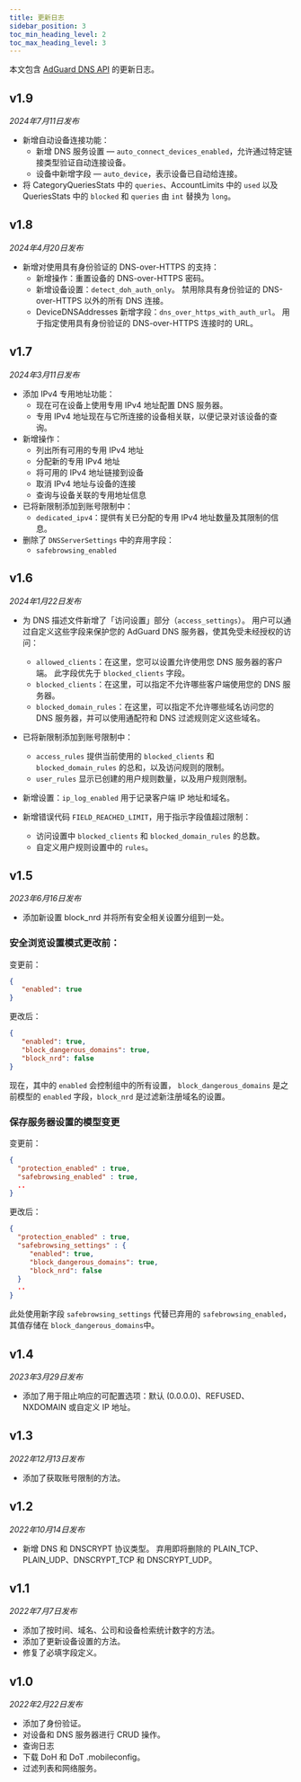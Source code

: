 ```yaml
---
title: 更新日志
sidebar_position: 3
toc_min_heading_level: 2
toc_max_heading_level: 3
---
```


<!--
    Changelog is from here:
    https://api.adguard-dns.io/static/api/CHANGELOG.md
-->

本文包含 [AdGuard DNS API](private-dns/api/overview.md) 的更新日志。

## v1.9

_2024年7月11日发布_

- 新增自动设备连接功能：
  - 新增 DNS 服务设置 — `auto_connect_devices_enabled`，允许通过特定链接类型验证自动连接设备。
  - 设备中新增字段 — `auto_device`，表示设备已自动给连接。
- 将 CategoryQueriesStats 中的 `queries`、AccountLimits 中的 `used` 以及 QueriesStats 中的 `blocked` 和 `queries` 由 `int` 替换为 `long`。

## v1.8

_2024年4月20日发布_

- 新增对使用具有身份验证的 DNS-over-HTTPS 的支持：
  - 新增操作：重置设备的 DNS-over-HTTPS 密码。
  - 新增设备设置：`detect_doh_auth_only`。 禁用除具有身份验证的 DNS-over-HTTPS 以外的所有 DNS 连接。
  - DeviceDNSAddresses 新增字段：`dns_over_https_with_auth_url`。 用于指定使用具有身份验证的 DNS-over-HTTPS 连接时的 URL。

## v1.7

_2024年3月11日发布_

- 添加 IPv4 专用地址功能：
  - 现在可在设备上使用专用 IPv4 地址配置 DNS 服务器。
  - 专用 IPv4 地址现在与它所连接的设备相关联，以便记录对该设备的查询。
- 新增操作：
  - 列出所有可用的专用 IPv4 地址
  - 分配新的专用 IPv4 地址
  - 将可用的 IPv4 地址链接到设备
  - 取消 IPv4 地址与设备的连接
  - 查询与设备关联的专用地址信息
- 已将新限制添加到账号限制中：
  - `dedicated_ipv4`：提供有关已分配的专用 IPv4 地址数量及其限制的信息。
- 删除了 `DNSServerSettings` 中的弃用字段：
  - `safebrowsing_enabled`

## v1.6

_2024年1月22日发布_

- 为 DNS 描述文件新增了「访问设置」部分（`access_settings`）。 用户可以通过自定义这些字段来保护您的 AdGuard DNS 服务器，使其免受未经授权的访问：

  - `allowed_clients`：在这里，您可以设置允许使用您 DNS 服务器的客户端。 此字段优先于 `blocked_clients` 字段。
  - `blocked_clients`：在这里，可以指定不允许哪些客户端使用您的 DNS 服务器。
  - `blocked_domain_rules`：在这里，可以指定不允许哪些域名访问您的 DNS 服务器，并可以使用通配符和 DNS 过滤规则定义这些域名。

- 已将新限制添加到账号限制中：

  - `access_rules` 提供当前使用的 `blocked_clients` 和 `blocked_domain_rules` 的总和，以及访问规则的限制。
  - `user_rules` 显示已创建的用户规则数量，以及用户规则限制。

- 新增设置：`ip_log_enabled` 用于记录客户端 IP 地址和域名。

- 新增错误代码 `FIELD_REACHED_LIMIT`，用于指示字段值超过限制：

  - 访问设置中 `blocked_clients` 和 `blocked_domain_rules` 的总数。
  - 自定义用户规则设置中的 `rules`。

## v1.5

_2023年6月16日发布_

- 添加新设置 block_nrd 并将所有安全相关设置分组到一处。

### 安全浏览设置模式更改前：

变更前：

```json
{
   "enabled": true
}
```

更改后：

```json
{
   "enabled": true,
   "block_dangerous_domains": true,
   "block_nrd": false
}
```

现在，其中的 `enabled` 会控制组中的所有设置， `block_dangerous_domains` 是之前模型的 `enabled` 字段，`block_nrd` 是过滤新注册域名的设置。

### 保存服务器设置的模型变更

变更前：

```json
{
  "protection_enabled" : true,
  "safebrowsing_enabled" : true,
  ..
}
```

更改后：

```json
{
  "protection_enabled" : true,
  "safebrowsing_settings" : {
     "enabled": true,
     "block_dangerous_domains": true,
     "block_nrd": false
  }
  ..
}
```

此处使用新字段 `safebrowsing_settings` 代替已弃用的 `safebrowsing_enabled`，其值存储在 `block_dangerous_domains`中。

## v1.4

_2023年3月29日发布_

- 添加了用于阻止响应的可配置选项：默认 (0.0.0.0)、REFUSED、NXDOMAIN 或自定义 IP 地址。

## v1.3

_2022年12月13日发布_

- 添加了获取账号限制的方法。

## v1.2

_2022年10月14日发布_

- 新增 DNS 和 DNSCRYPT 协议类型。 弃用即将删除的 PLAIN_TCP、PLAIN_UDP、DNSCRYPT_TCP 和 DNSCRYPT_UDP。

## v1.1

_2022年7月7日发布_

- 添加了按时间、域名、公司和设备检索统计数字的方法。
- 添加了更新设备设置的方法。
- 修复了必填字段定义。

## v1.0

_2022年2月22日发布_

- 添加了身份验证。
- 对设备和 DNS 服务器进行 CRUD 操作。
- 查询日志
- 下载 DoH 和 DoT .mobileconfig。
- 过滤列表和网络服务。

